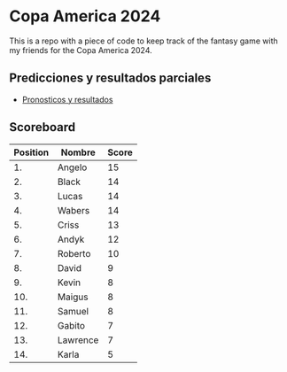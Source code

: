 # Copa America 2024

This is a repo with a piece of code to keep track of the fantasy game with my friends for the Copa America 2024.

## Predicciones y resultados parciales
- [Pronosticos y resultados](https://github.com/dasoto/polla/blob/main/master_plan.csv)
## Scoreboard

| Position | Nombre | Score |
| -------- | ------ | ----- |
|1. | Angelo | 15 |
|2. | Black | 14 |
|3. | Lucas | 14 |
|4. | Wabers | 14 |
|5. | Criss | 13 |
|6. | Andyk | 12 |
|7. | Roberto | 10 |
|8. | David | 9 |
|9. | Kevin | 8 |
|10. | Maigus | 8 |
|11. | Samuel | 8 |
|12. | Gabito | 7 |
|13. | Lawrence | 7 |
|14. | Karla | 5 |

